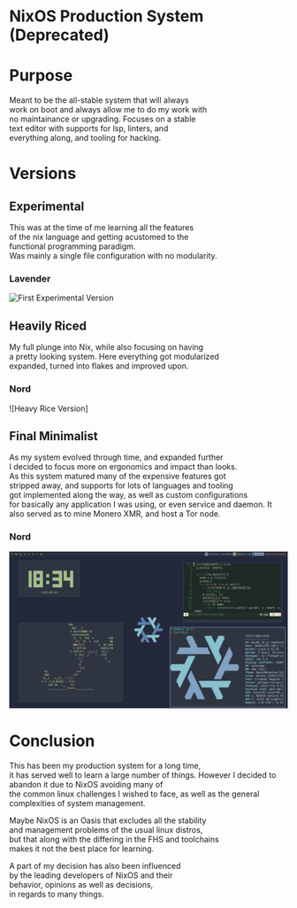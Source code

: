 # NixOS Production System (Deprecated)

# Purpose

Meant to be the all-stable system that will always  
work on boot and always allow me to do my work with  
no maintainance or upgrading. Focuses on a stable  
text editor with supports for lsp, linters, and  
everything along, and tooling for hacking.

# Versions

## Experimental

This was at the time of me learning all the features  
of the nix language and getting acustomed to the  
functional programming paradigm.  
Was mainly a single file configuration with no modularity.

### Lavender
![First Experimental Version](./assets/images/first-rice.jpg)

## Heavily Riced

My full plunge into Nix, while also focusing on having  
a pretty looking system. Here everything got modularized  
expanded, turned into flakes and improved upon.

### Nord
![Heavy Rice Version]

## Final Minimalist

As my system evolved through time, and expanded further  
I decided to focus more on ergonomics and impact than looks.  
As this system matured many of the expensive features got  
stripped away, and supports for lots of languages and tooling  
got implemented along the way, as well as custom configurations  
for basically any application I was using, or even service and daemon.
It also served as to mine Monero XMR, and host a Tor node.

### Nord
![Latest Minimalist Version](./assets/images/nixos-minimalist.png)

# Conclusion

This has been my production system for a long time,  
it has served well to learn a large number of things. 
However I decided to abandon it due to NixOS avoiding many of  
the common linux challenges I wished to face, as well as 
the general complexities of system management.

Maybe NixOS is an Oasis that excludes all the stability  
and management problems of the usual linux distros,  
but that along with the differing in the FHS and toolchains  
makes it not the best place for learning.

A part of my decision has also been influenced  
by the leading developers of NixOS and their  
behavior, opinions as well as decisions,  
in regards to many things.
